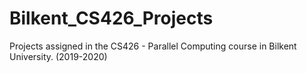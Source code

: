# Bilkent_CS426_Projects
Projects assigned in the CS426 - Parallel Computing course in Bilkent University. (2019-2020)
